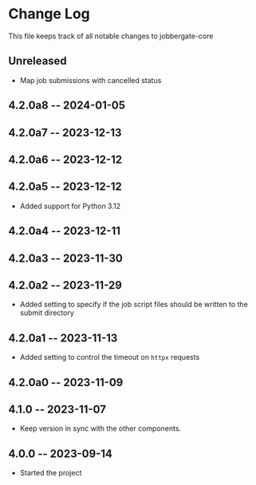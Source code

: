 # Change Log

This file keeps track of all notable changes to jobbergate-core

## Unreleased
- Map job submissions with cancelled status

## 4.2.0a8 -- 2024-01-05
## 4.2.0a7 -- 2023-12-13
## 4.2.0a6 -- 2023-12-12
## 4.2.0a5 -- 2023-12-12
- Added support for Python 3.12

## 4.2.0a4 -- 2023-12-11
## 4.2.0a3 -- 2023-11-30

## 4.2.0a2 -- 2023-11-29

- Added setting to specify if the job script files should be written to the submit directory

## 4.2.0a1 -- 2023-11-13

- Added setting to control the timeout on `httpx` requests

## 4.2.0a0 -- 2023-11-09

## 4.1.0 -- 2023-11-07

- Keep version in sync with the other components.

## 4.0.0 -- 2023-09-14

- Started the project
